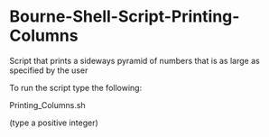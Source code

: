 # Bourne-Shell-Script-Printing-Columns
Script that prints a sideways pyramid of numbers that is as large as specified by the user

To run the script type the following:

Printing_Columns.sh

(type a positive integer)
